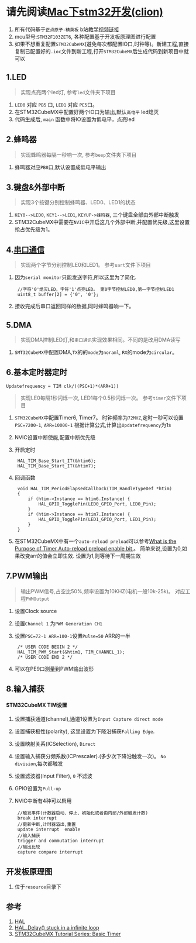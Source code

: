 # 请先阅读[Mac下stm32开发(clion)](https://zhuanlan.zhihu.com/p/95498261)


1. 所有代码基于`正点原子-精英板` b站[教学视频链接](https://www.bilibili.com/video/av8938442?from=search&seid=6964447435862961564)
2. mcu型号:`STM32F103ZET6`, 各种配置基于开发板原理图进行配置
3. 如果不想重复配置`STM32CubeMX`(避免每次都配置IO口,时钟等)。新建工程,直接复制已配置好的`.ioc`文件到新工程,打开`STM32CubeMX`后生成代码到新项目中就可以


## 1.LED

> 实现点亮两个led灯, 参考`led`文件夹下项目

1. `LED0` 对应 `PB5` 口, `LED1` 对应 `PE5`口。 
2. 在STM32CubeMX中配置好两个IO口为输出,默认`高电平` led熄灭
3. 代码生成后, `main` 函数中将IO设置为低电平，点亮led

## 2.蜂鸣器

> 实现蜂鸣器每隔一秒响一次, 参考`beep`文件夹下项目

1. 蜂鸣器对应`PB8`口,默认设置成低电平输出


## 3.键盘&外部中断
> 实现3个按键分别控制蜂鸣器、LED0、LED1的状态

1. `KEY0-->LED0`,  `KEY1-->LED1`, `KEYUP->蜂鸣器`,  三个键盘全部由外部中断触发
2. STM32CubeMX中需要在`NVIC`中开启这几个外部中断,并配置优先级,这里设置抢占优先级为1。

## 4.[串口通信](https://zhuanlan.zhihu.com/p/96184047)
> 实现两个字节分别控制LE0和LED1。 参考`uart`文件下项目

1. 因为`serial monitor`只能发送字符,所以这里为了简化. 
		
		//字符'0'熄灭LED，字符'1'点亮LED。 第0字节控制LED0,第一字节控制LED1
		uint8_t buffer[2] = {'0', '0'};

2. 接收完成后串口返回同样的数据,同时蜂鸣器响一下。
		

## 5.DMA
> 实现DMA控制LED灯,和`串口通讯`实现效果相同。不同的是改用DMA读写

1. `SMT32CubeMX`中配置DMA,`TX`的的`mode`为`noraml`, `RX`的mode为`circular`。

## 6.基本定时器定时

	Updatefrequency = TIM clk/((PSC+1)*(ARR+1))
	
> 实现LE0每隔1秒闪烁一次, LED1每个0.5秒闪烁一次。 参考`timer`文件下项目

1. `STM32CubeMX`中配置Timer6, Timer7。 时钟频率为`72MHZ`,定时一秒可以设置`PSC=7200-1`, `ARR=10000-1` 根据计算公式,计算出`Updatefrequency`为1s
2. NVIC设置中断使能,配置中断优先级
3. 开启定时

		HAL_TIM_Base_Start_IT(&htim6);
  		HAL_TIM_Base_Start_IT(&htim7);
4. 回调函数

		void HAL_TIM_PeriodElapsedCallback(TIM_HandleTypeDef *htim)
		{
		    if (htim->Instance == htim6.Instance) {
		        HAL_GPIO_TogglePin(LED0_GPIO_Port, LED0_Pin);
		    }
		    if (htim->Instance == htim7.Instance) {
		        HAL_GPIO_TogglePin(LED1_GPIO_Port, LED1_Pin);
		    }
		}
		
	
5. 在STM32CubeMX中有一个`auto-reload preload`可以参考[What is the Purpose of Timer Auto-reload preload enable bit
](https://community.st.com/s/question/0D50X00009XkYtcSAF/what-is-the-purpose-of-timer-autoreload-preload-enable-bit)。 简单来说,设置为0,如果改变arr的值会立即生效. 设置为1,则等待下一周期生效

## 7.PWM输出
> 输出PWM信号,占空比50%,频率设置为10KHZ(电机一般10k-25k)。  对应工程`PWMOutput`

1. 设置Clock source
2. 设置`Channel 1` 为`PWM Generation CH1`
3. 设置`PSC=72-1 ARR=100-1`设置`Pulse=50` ARR的一半

		/* USER CODE BEGIN 2 */
 	 	HAL_TIM_PWM_Start(&htim1, TIM_CHANNEL_1);
		/* USER CODE END 2 */

4. 可以在PE9口测量到PWM输出波形

## 8.输入捕获

#### STM32CubeMX TIM设置

1. 设置捕获通道(channel),通道1设置为`Input Capture direct mode`
2. 设置捕获极性(polarity), 这里设置为下降沿捕获`Falling Edge`.
3. 设置映射关系(ICSelection), `Direct`
4. 设置输入捕获分频系数(ICPrescaler).(多少次下降沿触发一次)。 `No division`,每次都触发
5. 设置滤波器(Input Filter), `0` 不滤波
6. GPIO设置为`Pull-up`
7. NVIC中断有4种可以启用
		
		//触发事件(计数器启动、停止、初始化或者由内部/外部触发计数)
		break interrupt  
		//更新中断,计时器溢出,重置
		update interrupt  enable
		//输入捕获
		trigger and commutation interrupt 
		//输出比较
		capture compare interrupt
		


	

## 开发板原理图
1. 位于`resource`目录下


## 参考

1. [HAL](https://simonmartin.ch/resources/stm32/dl/)
2. [HAL_Delay() stuck in a infinite loop](https://stackoverflow.com/questions/53899882/hal-delay-stuck-in-a-infinite-loop)
3. [STM32CubeMX Tutorial Series: Basic Timer](https://www.waveshare.com/wiki/STM32CubeMX_Tutorial_Series:_Basic_Timer)